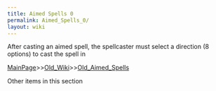 ```yaml
---
title: Aimed Spells 0
permalink: Aimed_Spells_0/
layout: wiki
---
```

After casting an aimed spell, the spellcaster must select a direction (8 options) to cast the spell in

[MainPage](/keeperrl_wiki/ "wikilink")>>[Old_Wiki](/keeperrl_wiki/Old_Wiki "wikilink")>>[Old_Aimed_Spells](/keeperrl_wiki/Old_Aimed_Spells "wikilink")

Other items in this section
